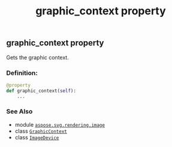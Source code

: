 ﻿---
title: graphic_context property
second_title: Aspose.SVG for Python via .NET API References
description: 
type: docs
weight: 250
url: /python-net/aspose.svg.rendering.image/imagedevice/graphic_context/
is_root: false
---

## graphic_context property


Gets the graphic context.
### Definition:
```python
@property
def graphic_context(self):
    ...
```

### See Also
* module [`aspose.svg.rendering.image`](../../)
* class [`GraphicContext`](/svg/python-net/aspose.svg.rendering/graphiccontext)
* class [`ImageDevice`](/svg/python-net/aspose.svg.rendering.image/imagedevice)
